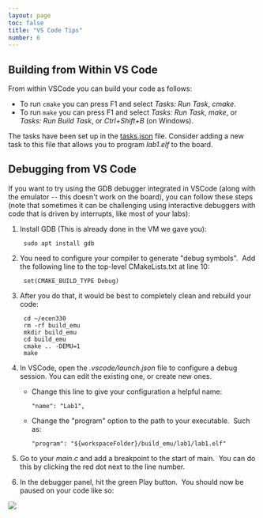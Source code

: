 ```yaml
---
layout: page
toc: false
title: "VS Code Tips"
number: 6
---
```


## Building from Within VS Code 

From within VSCode you can build your code as follows:
  * To run `cmake` you can press F1 and select *Tasks: Run Task*, *cmake*.  
  * To run `make` you can press F1 and select *Tasks: Run Task*, *make*, or *Tasks: Run Build Task*, or *Ctrl+Shift+B* (on Windows).

The tasks have been set up in the [tasks.json](https://github.com/byu-cpe/ecen330_student/blob/master/.vscode/tasks.json) file.  Consider adding a new task to this file that allows you to program *lab1.elf* to the board.


## Debugging from VS Code

If you want to try using the GDB debugger integrated in VSCode (along with the emulator -- this doesn't work on the board), you can follow these steps (note that sometimes it can be challenging using interactive debuggers with code that is driven by interrupts, like most of your labs):

1. Install GDB (This is already done in the VM we gave you):

        sudo apt install gdb

1. You need to configure your compiler to generate "debug symbols".  Add the following line to the top-level CMakeLists.txt at line 10:

        set(CMAKE_BUILD_TYPE Debug)

1. After you do that, it would be best to completely clean and rebuild your code:

        cd ~/ecen330
        rm -rf build_emu
        mkdir build_emu
        cd build_emu
        cmake .. -DEMU=1
        make

1. In VSCode, open the *.vscode/launch.json* file to configure a debug session.  You can edit the existing one, or create new ones.

    * Change this line to give your configuration a helpful name:

          "name": "Lab1",

    * Change the "program" option to the path to your executable.  Such as:

          "program": "${workspaceFolder}/build_emu/lab1/lab1.elf"

1. Go to your *main.c* and add a breakpoint to the start of main.  You can do this by clicking the red dot next to the line number.

1. In the debugger panel, hit the green Play button.  You should now be paused on your code like so:

<img src="{% link media/debugging.png %}">
